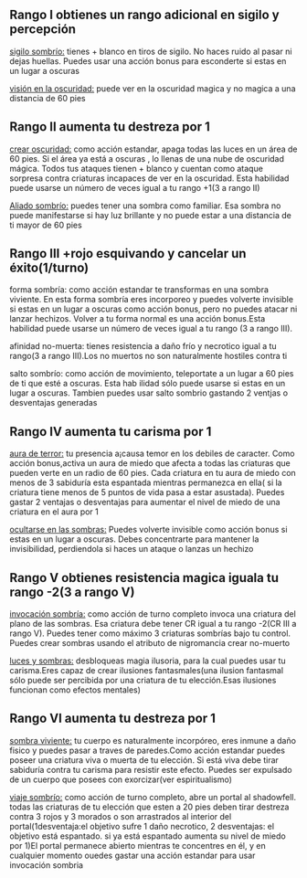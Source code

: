 ## Rango I obtienes un rango adicional en sigilo y percepción

<u>sigilo sombrío:</u> tienes + blanco en tiros de sigilo. No haces ruido al pasar ni dejas huellas. Puedes usar una acción bonus para esconderte si estas en un lugar a oscuras

<u>visión en la oscuridad:</u> puede ver en la oscuridad magica y no magica a una distancia de 60 pies

## Rango II aumenta tu destreza por 1

<u>crear oscuridad:</u> como acción estandar, apaga todas las luces en un área de 60 pies. Si el área ya está a oscuras , lo llenas de una nube de oscuridad mágica. Todos tus ataques tienen + blanco y cuentan como ataque sorpresa contra criaturas incapaces de ver en la oscuridad. Esta habilidad puede usarse un número de veces igual a tu rango +1(3 a rango II)

<u>Aliado sombrío:</u> puedes tener una sombra como familiar. Esa sombra no puede manifestarse si hay luz brillante y no puede estar a una distancia de ti mayor de 60 pies

## Rango III +rojo esquivando y cancelar un éxito(1/turno)

forma sombría: como acción estandar te transformas  en una sombra viviente. En esta forma sombría eres incorporeo y puedes volverte invisible si estas en un lugar a oscuras como acción bonus, pero no puedes atacar ni lanzar hechizos. Volver a tu forma normal es una acción bonus.Esta habilidad puede usarse un número de veces igual a tu rango (3 a rango III). 

afinidad no-muerta: tienes resistencia a daño frío y necrotico igual a tu rango(3 a rango III).Los no muertos no son naturalmente hostiles contra ti

salto sombrío: como acción de movimiento, teleportate a un lugar a 60 pies de ti que esté a oscuras. Esta hab ilidad sólo puede usarse si estas en un lugar a oscuras. Tambien puedes usar salto sombrio gastando 2 ventjas o desventajas generadas

## Rango IV aumenta tu carisma por 1

<u>aura de terror:</u> tu presencia a¡causa temor en los debiles de caracter. Como acción bonus,activa un aura de miedo que afecta a todas las criaturas que pueden verte en un radio de 60 pies. Cada criatura en tu aura de miedo con menos de 3 sabiduría esta espantada mientras permanezca en ella( si la criatura tiene menos de 5 puntos de vida pasa a estar asustada). Puedes gastar 2 ventajas o desventajas para aumentar el nivel de miedo de una criatura en el aura por 1

<u>ocultarse en las sombras:</u> Puedes volverte invisible como acción bonus si estas en un lugar a oscuras. Debes concentrarte para mantener la invisibilidad, perdiendola si haces un ataque o lanzas un hechizo

## Rango V obtienes resistencia magica iguala tu rango -2(3 a rango V)

<u>invocación sombría:</u> como acción de turno completo invoca una criatura del plano de las sombras. Esa criatura debe tener CR igual a tu rango -2(CR III a rango V). Puedes tener como máximo 3 criaturas sombrías bajo tu control. Puedes crear sombras usando el atributo de nigromancia crear no-muerto

<u>luces y sombras:</u> desbloqueas magia ilusoria, para la cual puedes usar tu carisma.Eres capaz de crear ilusiones fantasmales(una ilusion fantasmal sólo puede ser percibida por una criatura de tu elección.Esas ilusiones funcionan como efectos mentales)

## Rango VI aumenta tu destreza por 1

<u>sombra viviente:</u> tu cuerpo es naturalmente incorpóreo, eres inmune a daño fisico y puedes pasar a traves de paredes.Como acción estandar puedes poseer una criatura viva o muerta de tu elección. Si está viva debe tirar sabiduría contra tu carisma para resistir este efecto. Puedes ser expulsado de un cuerpo que posees con exorcizar(ver espiritualismo)

<u>viaje sombrío:</u> como acción de turno completo, abre un portal al shadowfell. todas las criaturas de tu elección que esten a 20 pies deben tirar destreza contra 3 rojos y 3 morados o son arrastrados al interior del portal(1desventaja:el objetivo sufre 1 daño necrotico, 2 desventajas: el objetivo está espantado. si ya está espantado aumenta su nivel de miedo por 1)El portal permanece abierto mientras te concentres en él, y en cualquier momento ouedes gastar una acción estandar para usar invocación sombria 